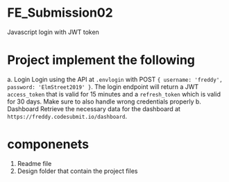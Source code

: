 # FE_Submission02
Javascript login with JWT token

# Project implement the following
a. Login
Login using the API at `.envlogin` with POST `{
username: 'freddy', password: 'ElmStreet2019' }`. The
login endpoint will return a JWT `access_token` that is
valid for 15 minutes and a `refresh_token` which is
valid for 30 days. Make sure to also handle wrong
credentials properly
b. Dashboard
Retrieve the necessary data for the dashboard
at `https://freddy.codesubmit.io/dashboard`. 

# componenets
1. Readme file
2. Design folder that contain the project files

